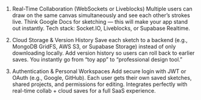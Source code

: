 1. Real-Time Collaboration (WebSockets or Liveblocks)
Multiple users can draw on the same canvas simultaneously and see each other’s strokes live.
Think Google Docs for sketching — this will make your app stand out instantly.
Tech stack: Socket.IO, Liveblocks, or Supabase Realtime.

2. Cloud Storage & Version History
Save each sketch to a backend (e.g., MongoDB GridFS, AWS S3, or Supabase Storage) instead of only downloading locally.
Add version history so users can roll back to earlier saves.
You instantly go from “toy app” to “professional design tool.”

3. Authentication & Personal Workspaces
Add secure login with JWT or OAuth (e.g., Google, GitHub).
Each user gets their own saved sketches, shared projects, and permissions for editing.
Integrates perfectly with real-time collab + cloud saves for a full SaaS experience.